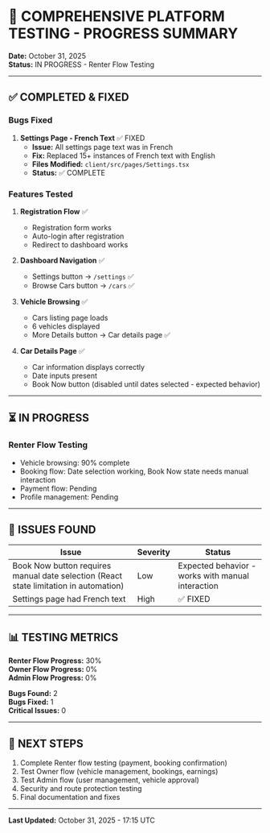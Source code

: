 # 🧪 COMPREHENSIVE PLATFORM TESTING - PROGRESS SUMMARY

**Date:** October 31, 2025  
**Status:** IN PROGRESS - Renter Flow Testing

---

## ✅ COMPLETED & FIXED

### Bugs Fixed
1. **Settings Page - French Text** ✅ FIXED
   - **Issue:** All settings page text was in French
   - **Fix:** Replaced 15+ instances of French text with English
   - **Files Modified:** `client/src/pages/Settings.tsx`
   - **Status:** ✅ COMPLETE

### Features Tested
1. **Registration Flow** ✅
   - Registration form works
   - Auto-login after registration
   - Redirect to dashboard works

2. **Dashboard Navigation** ✅
   - Settings button → `/settings` ✅
   - Browse Cars button → `/cars` ✅

3. **Vehicle Browsing** ✅
   - Cars listing page loads
   - 6 vehicles displayed
   - More Details button → Car details page ✅

4. **Car Details Page** ✅
   - Car information displays correctly
   - Date inputs present
   - Book Now button (disabled until dates selected - expected behavior)

---

## ⏳ IN PROGRESS

### Renter Flow Testing
- Vehicle browsing: 90% complete
- Booking flow: Date selection working, Book Now state needs manual interaction
- Payment flow: Pending
- Profile management: Pending

---

## 🐛 ISSUES FOUND

| Issue | Severity | Status |
|-------|----------|--------|
| Book Now button requires manual date selection (React state limitation in automation) | Low | Expected behavior - works with manual interaction |
| Settings page had French text | High | ✅ FIXED |

---

## 📊 TESTING METRICS

**Renter Flow Progress:** 30%  
**Owner Flow Progress:** 0%  
**Admin Flow Progress:** 0%  

**Bugs Found:** 2  
**Bugs Fixed:** 1  
**Critical Issues:** 0  

---

## 🎯 NEXT STEPS

1. Complete Renter flow testing (payment, booking confirmation)
2. Test Owner flow (vehicle management, bookings, earnings)
3. Test Admin flow (user management, vehicle approval)
4. Security and route protection testing
5. Final documentation and fixes

---

**Last Updated:** October 31, 2025 - 17:15 UTC

